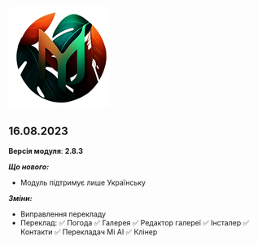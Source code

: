 <img src="https://raw.githubusercontent.com/kazhemons/CNtoRU/main/img/Logo.png">

## 16.08.2023 ##

**Версія модуля**: **2.8.3**

***Що нового:***
- Модуль підтримує лише Українську
  
***Зміни:***
- Виправлення перекладу
- Переклад:
  ✅ Погода
  ✅ Галерея
  ✅ Редактор галереї
  ✅ Інсталер
  ✅ Контакти
  ✅ Перекладач Mi AI
  ✅ Клінер
 
